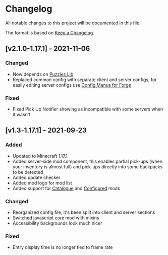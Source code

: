 # Changelog
All notable changes to this project will be documented in this file.

The format is based on [Keep a Changelog].

## [v2.1.0-1.17.1] - 2021-11-06
### Changed
- Now depends on [Puzzles Lib]
- Replaced common config with separate client and server configs, for easily editing server configs use [Config Menus for Forge]
### Fixed
- Fixed Pick Up Notifier showing as incompatible with some servers when it wasn't

## [v1.3-1.17.1] - 2021-09-23
### Added
- Updated to Minecraft 1.17.1
- Added server-side mod component, this enables partial pick-ups (when your inventory is almost full) and pick-ups directly into some backpacks to be detected
- Added update checker
- Added mod logo for mod list
- Added support for [Catalogue] and [Configured] mods
### Changed
- Reorganized config file, it's been split into client and server sections
- Switched javascript core mod with mixins
- Accessibility backgrounds look much nicer
### Fixed
- Entry display time is no longer tied to frame rate

[Keep a Changelog]: https://keepachangelog.com/en/1.0.0/
[Puzzles Lib]: https://www.curseforge.com/minecraft/mc-mods/puzzles-lib
[Config Menus for Forge]: https://www.curseforge.com/minecraft/mc-mods/config-menus-forge
[Catalogue]: https://www.curseforge.com/minecraft/mc-mods/catalogue
[Configured]: https://www.curseforge.com/minecraft/mc-mods/configured